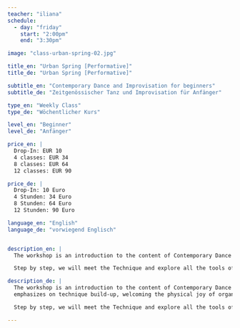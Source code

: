 ```yaml
---
teacher: "iliana"
schedule:
  - day: "friday"
    start: "2:00pm"
    end: "3:30pm"

image: "class-urban-spring-02.jpg"

title_en: "Urban Spring [Performative]"
title_de: "Urban Spring [Performative]"

subtitle_en: "Contemporary Dance and Improvisation for beginners"
subtitle_de: "Zeitgenössischer Tanz und Improvisation für Anfänger"

type_en: "Weekly Class"
type_de: "Wöchentlicher Kurs"

level_en: "Beginner"
level_de: "Anfänger"

price_en: |
  Drop-In: EUR 10  
  4 classes: EUR 34  
  8 classes: EUR 64  
  12 classes: EUR 90

price_de: |
  Drop-In: 10 Euro  
  4 Stunden: 34 Euro  
  8 Stunden: 64 Euro  
  12 Stunden: 90 Euro

language_en: "English"
language_de: "vorwiegend Englisch"


description_en: |
  The workshop is an introduction to the content of Contemporary Dance and of Improvisation. It’s an on-going workshop that emphasizes on technique build-up, welcoming the physical joy of organic movement. We will work on kinetic patterns (vocabulary), as well as on the connectivity within the body, with the space, with others and with the floor. The technical part focuses on floor work practice, understanding the relation to the floor. Understanding the weight, the direction of movement, the flow. Using the flow of the movement to understand the paths followed in space and in the body, we will also explore different movement qualities and dynamics. Working on our spacial awareness, both in the space and in the body, we will develop our kinetics intelligence.

  Step by step, we will meet the Technique and explore all the tools of physical expression, all the way to Improvisation.

description_de: |
  The workshop is an introduction to the content of Contemporary Dance and of Improvisation. It’s an on-going workshop that
  emphasizes on technique build-up, welcoming the physical joy of organic movement. We will work on kinetic patterns (vocabulary), as well as on the connectivity within the body, with the space, with others and with the floor. The technical part focuses on floor work practice, understanding the relation to the floor. Understanding the weight, the direction of movement, the flow. Using the flow of the movement to understand the paths followed in space and in the body, we will also explore different movement qualities and dynamics. Working on our spacial awareness, both in the space and in the body, we will develop our kinetics intelligence.

  Step by step, we will meet the Technique and explore all the tools of physical expression, all the way to Improvisation.

---
```

